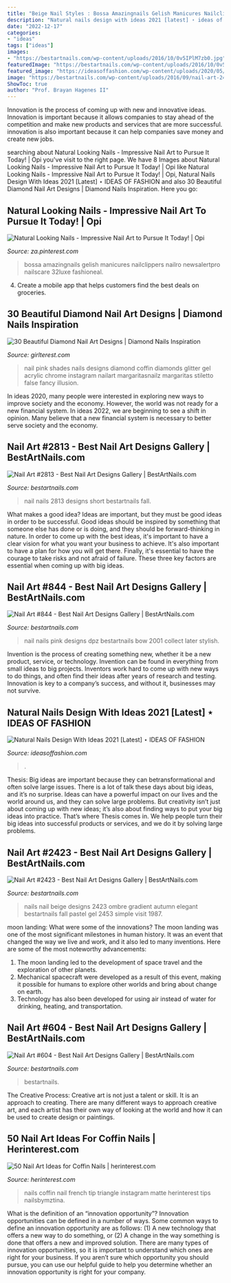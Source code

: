 ```yaml
---
title: "Beige Nail Styles : Bossa Amazingnails Gelish Manicures Nailclippers Nailro Newsalertpro Nailscare 32luxe Fashioneal"
description: "Natural nails design with ideas 2021 [latest] ⋆ ideas of fashion"
date: "2022-12-17"
categories:
- "ideas"
tags: ["ideas"]
images:
- "https://bestartnails.com/wp-content/uploads/2016/10/0v5IPlM7zb0.jpg"
featuredImage: "https://bestartnails.com/wp-content/uploads/2016/10/0v5IPlM7zb0.jpg"
featured_image: "https://ideasoffashion.com/wp-content/uploads/2020/05/9aa69795173ef32d20c143d8e0965dc0.png"
image: "https://bestartnails.com/wp-content/uploads/2016/09/nail-art-2423.jpg"
ShowToc: true
author: "Prof. Brayan Hagenes II"
---
```



Innovation is the process of coming up with new and innovative ideas. Innovation is important because it allows companies to stay ahead of the competition and make new products and services that are more successful. innovation is also important because it can help companies save money and create new jobs.

	

		
searching about Natural Looking Nails - Impressive Nail Art to Pursue It Today! | Opi you've visit to the right page. We have 8 Images about Natural Looking Nails - Impressive Nail Art to Pursue It Today! | Opi like Natural Looking Nails - Impressive Nail Art to Pursue It Today! | Opi, Natural Nails Design With Ideas 2021 [Latest] ⋆ IDEAS OF FASHION and also 30 Beautiful Diamond Nail Art Designs | Diamond Nails Inspiration. Here you go:
		
    
## Natural Looking Nails - Impressive Nail Art To Pursue It Today! | Opi

<img loading=lazy src="https://i.pinimg.com/originals/31/9b/68/319b68d3c6dc2b2c8b33224233198c3a.jpg" onerror="this.onerror=null;this.src='https://tse3.mm.bing.net/th?id=OIP.Uk4FOLEtlrmhf0sTY7OCEwHaHS&amp;pid=15.1';" alt="Natural Looking Nails - Impressive Nail Art to Pursue It Today! | Opi">

_Source: za.pinterest.com_

>bossa amazingnails gelish manicures nailclippers nailro newsalertpro nailscare 32luxe fashioneal. 

	

4. Create a mobile app that helps customers find the best deals on groceries. 

    
## 30 Beautiful Diamond Nail Art Designs | Diamond Nails Inspiration

<img loading=lazy src="https://girlterest.com/wp-content/uploads/2017/05/diamond14.jpg" onerror="this.onerror=null;this.src='https://tse1.mm.bing.net/th?id=OIP.UPzlqjJ7Lei1yLKXB7UkBwHaHa&amp;pid=15.1';" alt="30 Beautiful Diamond Nail Art Designs | Diamond Nails Inspiration">

_Source: girlterest.com_

>nail pink shades nails designs diamond coffin diamonds glitter gel acrylic chrome instagram nailart margaritasnailz margaritas stiletto false fancy illusion. 

	

In ideas 2020, many people were interested in exploring new ways to improve society and the economy. However, the world was not ready for a new financial system. In ideas 2022, we are beginning to see a shift in opinion. Many believe that a new financial system is necessary to better serve society and the economy.

    
## Nail Art #2813 - Best Nail Art Designs Gallery | BestArtNails.com

<img loading=lazy src="https://bestartnails.com/wp-content/uploads/2016/10/0v5IPlM7zb0.jpg" onerror="this.onerror=null;this.src='https://tse2.mm.bing.net/th?id=OIP.bxPyluBMpRDB17WNP5YJ-gHaHa&amp;pid=15.1';" alt="Nail Art #2813 - Best Nail Art Designs Gallery | BestArtNails.com">

_Source: bestartnails.com_

>nail nails 2813 designs short bestartnails fall. 

	

What makes a good idea?
Ideas are important, but they must be good ideas in order to be successful. Good ideas should be inspired by something that someone else has done or is doing, and they should be forward-thinking in nature. In order to come up with the best ideas, it's important to have a clear vision for what you want your business to achieve. It's also important to have a plan for how you will get there. Finally, it's essential to have the courage to take risks and not afraid of failure. These three key factors are essential when coming up with big ideas.

    
## Nail Art #844 - Best Nail Art Designs Gallery | BestArtNails.com

<img loading=lazy src="https://bestartnails.com/wp-content/uploads/2016/02/nail-art-844.jpg" onerror="this.onerror=null;this.src='https://tse4.mm.bing.net/th?id=OIP.GmPPXmD-O2EwV6icvIVREAHaIA&amp;pid=15.1';" alt="Nail Art #844 - Best Nail Art Designs Gallery | BestArtNails.com">

_Source: bestartnails.com_

>nail nails pink designs dpz bestartnails bow 2001 collect later stylish. 

	

Invention is the process of creating something new, whether it be a new product, service, or technology. Invention can be found in everything from small ideas to big projects. Inventors work hard to come up with new ways to do things, and often find their ideas after years of research and testing. Innovation is key to a company’s success, and without it, businesses may not survive.

    
## Natural Nails Design With Ideas 2021 [Latest] ⋆ IDEAS OF FASHION

<img loading=lazy src="https://ideasoffashion.com/wp-content/uploads/2020/05/9aa69795173ef32d20c143d8e0965dc0.png" onerror="this.onerror=null;this.src='https://tse2.mm.bing.net/th?id=OIP.xe8yWu-xXRcSRpkzM-6mbQHaK5&amp;pid=15.1';" alt="Natural Nails Design With Ideas 2021 [Latest] ⋆ IDEAS OF FASHION">

_Source: ideasoffashion.com_

>. 

	

Thesis: Big ideas are important because they can betransformational and often solve large issues.
There is a lot of talk these days about big ideas, and it’s no surprise. Ideas can have a powerful impact on our lives and the world around us, and they can solve large problems. But creativity isn’t just about coming up with new ideas; it’s also about finding ways to put your big ideas into practice. That’s where Thesis comes in. We help people turn their big ideas into successful products or services, and we do it by solving large problems.

    
## Nail Art #2423 - Best Nail Art Designs Gallery | BestArtNails.com

<img loading=lazy src="https://bestartnails.com/wp-content/uploads/2016/09/nail-art-2423.jpg" onerror="this.onerror=null;this.src='https://tse4.mm.bing.net/th?id=OIP.10d48ikrmXfrDlEKTi6MDgHaHa&amp;pid=15.1';" alt="Nail Art #2423 - Best Nail Art Designs Gallery | BestArtNails.com">

_Source: bestartnails.com_

>nails nail beige designs 2423 ombre gradient autumn elegant bestartnails fall pastel gel 2453 simple visit 1987. 

	

moon landing: What were some of the innovations?
The moon landing was one of the most significant milestones in human history. It was an event that changed the way we live and work, and it also led to many inventions. Here are some of the most noteworthy advancements: 
1) The moon landing led to the development of space travel and the exploration of other planets. 
2) Mechanical spacecraft were developed as a result of this event, making it possible for humans to explore other worlds and bring about change on earth. 
3) Technology has also been developed for using air instead of water for drinking, heating, and transportation.

    
## Nail Art #604 - Best Nail Art Designs Gallery | BestArtNails.com

<img loading=lazy src="https://bestartnails.com/wp-content/uploads/2016/01/nail-art-604.jpg" onerror="this.onerror=null;this.src='https://tse4.mm.bing.net/th?id=OIP.OkmJ-ioIBMb6fW7_-QXgPwHaHa&amp;pid=15.1';" alt="Nail Art #604 - Best Nail Art Designs Gallery | BestArtNails.com">

_Source: bestartnails.com_

>bestartnails. 

	

The Creative Process:
Creative art is not just a talent or skill. It is an approach to creating. There are many different ways to approach creative art, and each artist has their own way of looking at the world and how it can be used to create design or paintings.

    
## 50 Nail Art Ideas For Coffin Nails | Herinterest.com

<img loading=lazy src="http://www.herinterest.com/wp-content/uploads/2016/09/coffin-nails_15.jpg" onerror="this.onerror=null;this.src='https://tse1.mm.bing.net/th?id=OIP.0J05xZyREIUdBVUiJKnoagHaHa&amp;pid=15.1';" alt="50 Nail Art Ideas for Coffin Nails | herinterest.com">

_Source: herinterest.com_

>nails coffin nail french tip triangle instagram matte herinterest tips nailsbymztina. 

	

What is the definition of an “innovation opportunity”?
Innovation opportunities can be defined in a number of ways. Some common ways to define an innovation opportunity are as follows: (1) A new technology that offers a new way to do something, or (2) A change in the way something is done that offers a new and improved solution. 
There are many types of innovation opportunities, so it is important to understand which ones are right for your business. If you aren’t sure which opportunity you should pursue, you can use our helpful guide to help you determine whether an innovation opportunity is right for your company.

